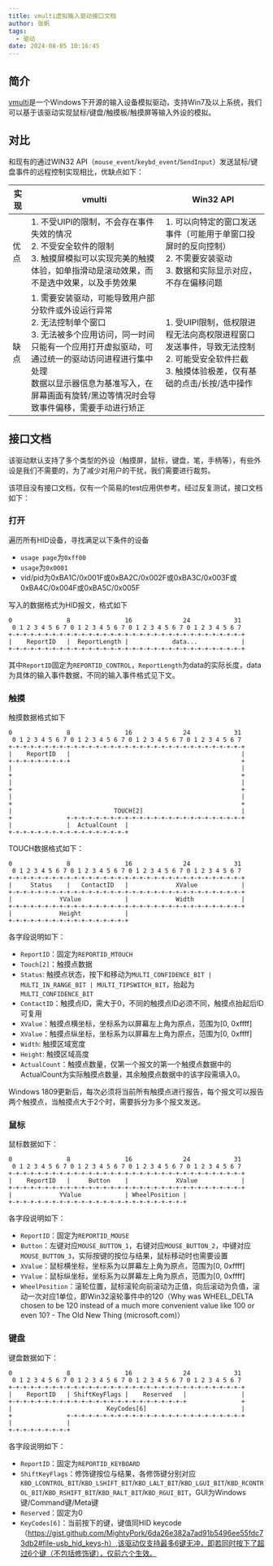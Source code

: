 ```yaml
---
title: vmulti虚拟输入驱动接口文档
author: 张帆
tags:
  - 驱动
date: 2024-08-05 10:16:45
---
```



## 简介

[vmulti](https://github.com/djpnewton/vmulti)是一个Windows下开源的输入设备模拟驱动，支持Win7及以上系统，我们可以基于该驱动实现鼠标/键盘/触摸板/触摸屏等输入外设的模拟。

<!--more-->

## 对比

和现有的通过WIN32 API（`mouse_event`/`keybd_event`/`SendInput`）发送鼠标/键盘事件的远程控制实现相比，优缺点如下：

| 实现  | vmulti  | Win32 API  |
|---|---|---|
|  优点 | 1. 不受UIPI的限制，不会存在事件失效的情况<br>2. 不受安全软件的限制<br>3. 触摸屏模拟可以实现完美的触摸体验，如单指滑动是滚动效果，而不是选中效果，以及手势效果  |  1. 可以向特定的窗口发送事件（可能用于单窗口投屏时的反向控制）<br> 2. 不需要安装驱动<br> 3. 数据和实际显示对应，不存在偏移问题<br> |
| 缺点  | 1. 需要安装驱动，可能导致用户部分软件或外设运行异常<br> 2. 无法控制单个窗口<br> 3. 无法被多个应用访问，同一时间只能有一个应用打开虚拟驱动，可通过统一的驱动访问进程进行集中处理<br> 数据以显示器信息为基准写入，在屏幕画面有旋转/黑边等情况时会导致事件偏移，需要手动进行矫正  |  1. 受UIPI限制，低权限进程无法向高权限进程窗口发送事件，导致无法控制<br> 2. 可能受安全软件拦截<br> 3. 触摸体验极差，仅有基础的点击/长按/选中操作<br> |

## 接口文档

该驱动默认支持了多个类型的外设（触摸屏，鼠标，键盘，笔，手柄等），有些外设是我们不需要的，为了减少对用户的干扰，我们需要进行裁剪。

该项目没有接口文档，仅有一个简易的test应用供参考。经过反复测试，接口文档如下：

### 打开

遍历所有HID设备，寻找满足以下条件的设备

- `usage page`为`0xff00`
- `usage`为`0x0001`
- vid/pid为0xBA1C/0x001F或0xBA2C/0x002F或0xBA3C/0x003F或0xBA4C/0x004F或0xBA5C/0x005F

写入的数据格式为HID报文，格式如下

```
0               8               16              24            31
 0 1 2 3 4 5 6 7 0 1 2 3 4 5 6 7 0 1 2 3 4 5 6 7 0 1 2 3 4 5 6 7
+-+-+-+-+-+-+-+-+-+-+-+-+-+-+-+-+-+-+-+-+-+-+-+-+-+-+-+-+-+-+-+-+
|    ReportID   |  ReportLength |            data...            |
+-+-+-+-+-+-+-+-+-+-+-+-+-+-+-+-+-+-+-+-+-+-+-+-+-+-+-+-+-+-+-+-+
```

其中`ReportID`固定为`REPORTID_CONTROL`，`ReportLength`为data的实际长度，data为具体的输入事件数据，不同的输入事件格式见下文。



### 触摸

触摸数据格式如下

```
0               8               16              24            31
 0 1 2 3 4 5 6 7 0 1 2 3 4 5 6 7 0 1 2 3 4 5 6 7 0 1 2 3 4 5 6 7
+-+-+-+-+-+-+-+-+-+-+-+-+-+-+-+-+-+-+-+-+-+-+-+-+-+-+-+-+-+-+-+-+
|    ReportID   |                                               |
+-+-+-+-+-+-+-+-+                                               +
|                                                               |
+                                                               +
|                                                               |
+                                                               +
|                                                               |
+                                                               +
|                            TOUCH[2]                           |
+               +-+-+-+-+-+-+-+-+-+-+-+-+-+-+-+-+-+-+-+-+-+-+-+-+
|               |  ActualCount  |
+-+-+-+-+-+-+-+-+-+-+-+-+-+-+-+-+
```

TOUCH数据格式如下：

```
0               8               16              24            31
 0 1 2 3 4 5 6 7 0 1 2 3 4 5 6 7 0 1 2 3 4 5 6 7 0 1 2 3 4 5 6 7
+-+-+-+-+-+-+-+-+-+-+-+-+-+-+-+-+-+-+-+-+-+-+-+-+-+-+-+-+-+-+-+-+
|     Status    |   ContactID   |             XValue            |
+-+-+-+-+-+-+-+-+-+-+-+-+-+-+-+-+-+-+-+-+-+-+-+-+-+-+-+-+-+-+-+-+
|             YValue            |             Width             |
+-+-+-+-+-+-+-+-+-+-+-+-+-+-+-+-+-+-+-+-+-+-+-+-+-+-+-+-+-+-+-+-+
|             Height            |
+-+-+-+-+-+-+-+-+-+-+-+-+-+-+-+-+
```


各字段说明如下：

- `ReportID`：固定为`REPORTID_MTOUCH`
- `Touch[2]`：触摸点数据
- `Status`: 触摸点状态，按下和移动为`MULTI_CONFIDENCE_BIT | MULTI_IN_RANGE_BIT | MULTI_TIPSWITCH_BIT`，抬起为`MULTI_CONFIDENCE_BIT`
- `ContactID`：触摸点ID，需大于0，不同的触摸点ID必须不同，触摸点抬起后ID可复用
- `XValue`：触摸点横坐标，坐标系为以屏幕左上角为原点，范围为[0, 0xffff]
- `XValue`：触摸点纵坐标，坐标系为以屏幕左上角为原点，范围为[0, 0xffff]
- `Width`: 触摸区域宽度
- `Height`: 触摸区域高度
- `ActualCount`：触摸点数量，仅第一个报文的第一个触摸点数据中的ActualCount为实际触摸点数量，其余触摸点数据中的该字段需填入0。

Windows 1809更新后，每次必须将当前所有触摸点进行报告，每个报文可以报告两个触摸点，当触摸点大于2个时，需要拆分为多个报文发送。

### 鼠标

鼠标数据如下：

```
0               8               16              24            31
 0 1 2 3 4 5 6 7 0 1 2 3 4 5 6 7 0 1 2 3 4 5 6 7 0 1 2 3 4 5 6 7
+-+-+-+-+-+-+-+-+-+-+-+-+-+-+-+-+-+-+-+-+-+-+-+-+-+-+-+-+-+-+-+-+
|    ReportID   |     Button    |             XValue            |
+-+-+-+-+-+-+-+-+-+-+-+-+-+-+-+-+-+-+-+-+-+-+-+-+-+-+-+-+-+-+-+-+
|             YValue            | WheelPosition |
+-+-+-+-+-+-+-+-+-+-+-+-+-+-+-+-+-+-+-+-+-+-+-+-+
```

各字段说明如下：

- `ReportID`：固定为`REPORTID_MOUSE`
- `Button`：左键对应`MOUSE_BUTTON_1`，右键对应`MOUSE_BUTTON_2`，中键对应`MOUSE_BUTTON_3`，实际按键的按位与结果，鼠标移动时也需要设置
- `XValue`：鼠标横坐标，坐标系为以屏幕左上角为原点，范围为[0, 0xffff]
- `YValue`：鼠标纵坐标，坐标系为以屏幕左上角为原点，范围为[0, 0xffff]
- `WheelPosition`：滚轮位置，鼠标滚轮向前滚动为正值，向后滚动为负值，滚动一次对应1单位，即Win32滚轮事件中的120（Why was WHEEL_DELTA chosen to be 120 instead of a much more convenient value like 100 or even 10? - The Old New Thing (microsoft.com)）


### 键盘

键盘数据如下：

```
0               8               16              24            31
 0 1 2 3 4 5 6 7 0 1 2 3 4 5 6 7 0 1 2 3 4 5 6 7 0 1 2 3 4 5 6 7
+-+-+-+-+-+-+-+-+-+-+-+-+-+-+-+-+-+-+-+-+-+-+-+-+-+-+-+-+-+-+-+-+
|    ReportID   | ShiftKeyFlags |    Reserved   |               |
+-+-+-+-+-+-+-+-+-+-+-+-+-+-+-+-+-+-+-+-+-+-+-+-+               +
|                          KeyCodes[6]                          |
+               +-+-+-+-+-+-+-+-+-+-+-+-+-+-+-+-+-+-+-+-+-+-+-+-+
|               |
+-+-+-+-+-+-+-+-+
```

各字段说明如下：

- `ReportID`：固定为`REPORTID_KEYBOARD`
- `ShiftKeyFlags`：修饰键按位与结果，各修饰键分别对应`KBD_LCONTROL_BIT`/`KBD_LSHIFT_BIT`/`KBD_LALT_BIT`/`KBD_LGUI_BIT`/`KBD_RCONTROL_BIT`/`KBD_RSHIFT_BIT`/`KBD_RALT_BIT`/`KBD_RGUI_BIT`，GUI为Windows键/Command键/Meta键
- `Reserved`：固定为0
- `KeyCodes[6]`：当前按下的键，键值同HID keycode（https://gist.github.com/MightyPork/6da26e382a7ad91b5496ee55fdc73db2#file-usb_hid_keys-h）,该驱动仅支持最多6键无冲，即若同时按下了超过6个键（不包括修饰键），仅前六个生效。
